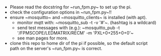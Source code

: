  - Please read the docstring for ~run_fpm.py~ to set up the pi.
 - check the configuration options in ~run_fpm.py~!!
 - ensure ~mosquitto~ and ~mosquitto_clients~ is installed (with apt).
   - monitor mqtt with: ~mosquitto_sub -t -v '#'~. (hashtag is a wildcard)
   - send test messages with (e.g.): ~mosquitto_pub -t '/FPMSCOPE/LEDMATRIX/RECM' -m 'PXL+0+255+0+0'~
   - see man pages for more.
 - clone this repo to home dir of the pi if possible, so the default script path on the server's ~run_fpm.py~ is correct.
